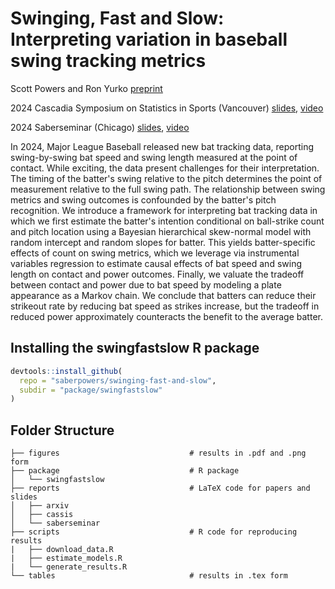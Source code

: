 # Swinging, Fast and Slow: Interpreting variation in baseball swing tracking metrics

Scott Powers and Ron Yurko
[preprint](https://arxiv.org/abs/2507.01238)

2024 Cascadia Symposium on Statistics in Sports (Vancouver)
[slides](https://drive.google.com/file/d/12FuQxjcDzmxETV-RaKdjPA1gbP1BLUaR),
[video](https://www.youtube.com/watch?v=rsJmNvDaHJc&list=PL40KH8fsrt-sX1lSf659bl1u341F76ue3)

2024 Saberseminar (Chicago)
[slides](https://drive.google.com/file/d/1tmKdebUSCWPXwE2q09yf5HCdInPrOIsZ),
[video](https://www.youtube.com/watch?v=rQ1BsjQEWKs&list=PL40KH8fsrt-sX1lSf659bl1u341F76ue3)

In 2024, Major League Baseball released new bat tracking data, reporting swing-by-swing bat speed and swing length measured at the point of contact. While exciting, the data present challenges for their interpretation. The timing of the batter's swing relative to the pitch determines the point of measurement relative to the full swing path. The relationship between swing metrics and swing outcomes is confounded by the batter's pitch recognition. We introduce a framework for interpreting bat tracking data in which we first estimate the batter's intention conditional on ball-strike count and pitch location using a Bayesian hierarchical skew-normal model with random intercept and random slopes for batter. This yields batter-specific effects of count on swing metrics, which we leverage via instrumental variables regression to estimate causal effects of bat speed and swing length on contact and power outcomes. Finally, we valuate the tradeoff between contact and power due to bat speed by modeling a plate appearance as a Markov chain. We conclude that batters can reduce their strikeout rate by reducing bat speed as strikes increase, but the tradeoff in reduced power approximately counteracts the benefit to the average batter.

## Installing the swingfastslow R package

```R
devtools::install_github(
  repo = "saberpowers/swinging-fast-and-slow",
  subdir = "package/swingfastslow"
)
```

## Folder Structure

```
├── figures                             # results in .pdf and .png form
├── package                             # R package
│   └── swingfastslow
├── reports                             # LaTeX code for papers and slides
│   ├── arxiv
│   ├── cassis
│   └── saberseminar
├── scripts                             # R code for reproducing results
|   ├── download_data.R
|   ├── estimate_models.R
|   └── generate_results.R
└── tables                              # results in .tex form
```
